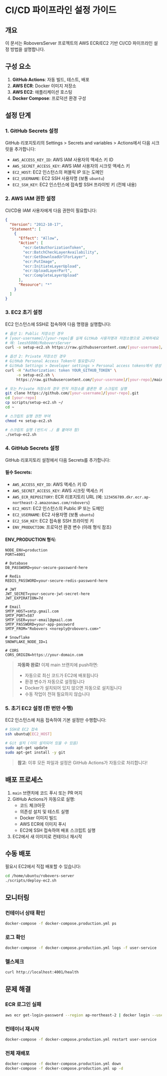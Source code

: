 # CI/CD 파이프라인 설정 가이드

## 개요

이 문서는 RoboversServer 프로젝트의 AWS ECR/EC2 기반 CI/CD 파이프라인 설정 방법을 설명합니다.

## 구성 요소

1. **GitHub Actions**: 자동 빌드, 테스트, 배포
2. **AWS ECR**: Docker 이미지 저장소
3. **AWS EC2**: 애플리케이션 호스팅
4. **Docker Compose**: 프로덕션 환경 구성

## 설정 단계

### 1. GitHub Secrets 설정

GitHub 리포지토리의 Settings > Secrets and variables > Actions에서 다음 시크릿을 추가합니다:

- `AWS_ACCESS_KEY_ID`: AWS IAM 사용자의 액세스 키 ID
- `AWS_SECRET_ACCESS_KEY`: AWS IAM 사용자의 시크릿 액세스 키
- `EC2_HOST`: EC2 인스턴스의 퍼블릭 IP 또는 도메인
- `EC2_USERNAME`: EC2 SSH 사용자명 (보통 `ubuntu`)
- `EC2_SSH_KEY`: EC2 인스턴스에 접속할 SSH 프라이빗 키 (전체 내용)

### 2. AWS IAM 권한 설정

CI/CD용 IAM 사용자에게 다음 권한이 필요합니다:

```json
{
  "Version": "2012-10-17",
  "Statement": [
    {
      "Effect": "Allow",
      "Action": [
        "ecr:GetAuthorizationToken",
        "ecr:BatchCheckLayerAvailability",
        "ecr:GetDownloadUrlForLayer",
        "ecr:PutImage",
        "ecr:InitiateLayerUpload",
        "ecr:UploadLayerPart",
        "ecr:CompleteLayerUpload"
      ],
      "Resource": "*"
    }
  ]
}
```

### 3. EC2 초기 설정

EC2 인스턴스에 SSH로 접속하여 다음 명령을 실행합니다:

```bash
# 옵션 1: Public 저장소인 경우
# [your-username]/[your-repo]를 실제 GitHub 사용자명과 저장소명으로 교체하세요
# 예: leesh5000/RoboversServer
curl -o setup-ec2.sh https://raw.githubusercontent.com/[your-username]/[your-repo]/main/scripts/setup-ec2.sh

# 옵션 2: Private 저장소인 경우
# GitHub Personal Access Token이 필요합니다
# GitHub Settings > Developer settings > Personal access tokens에서 생성
curl -H "Authorization: token YOUR_GITHUB_TOKEN" \
     -o setup-ec2.sh \
     https://raw.githubusercontent.com/[your-username]/[your-repo]/main/scripts/setup-ec2.sh

# 또는 Private 저장소의 경우 먼저 저장소를 클론한 후 스크립트 실행
git clone https://github.com/[your-username]/[your-repo].git
cd [your-repo]
cp scripts/setup-ec2.sh ~/
cd ~

# 스크립트 실행 권한 부여
chmod +x setup-ec2.sh

# 스크립트 실행 (반드시 ./ 를 붙여야 함)
./setup-ec2.sh
```

### 4. GitHub Secrets 설정

GitHub 리포지토리 설정에서 다음 Secrets를 추가합니다:

#### 필수 Secrets:
- `AWS_ACCESS_KEY_ID`: AWS 액세스 키 ID
- `AWS_SECRET_ACCESS_KEY`: AWS 시크릿 액세스 키
- `AWS_ECR_REPOSITORY`: ECR 리포지토리 URL (예: `123456789.dkr.ecr.ap-northeast-2.amazonaws.com/robovers`)
- `EC2_HOST`: EC2 인스턴스의 Public IP 또는 도메인
- `EC2_USERNAME`: EC2 사용자명 (보통 `ubuntu`)
- `EC2_SSH_KEY`: EC2 접속용 SSH 프라이빗 키
- `ENV_PRODUCTION`: 프로덕션 환경 변수 (아래 형식 참조)

#### ENV_PRODUCTION 형식:
```env
NODE_ENV=production
PORT=4001

# Database
DB_PASSWORD=your-secure-password-here

# Redis
REDIS_PASSWORD=your-secure-redis-password-here

# JWT
JWT_SECRET=your-secure-jwt-secret-here
JWT_EXPIRATION=7d

# Email
SMTP_HOST=smtp.gmail.com
SMTP_PORT=587
SMTP_USER=your-email@gmail.com
SMTP_PASSWORD=your-app-password
SMTP_FROM="Robovers <noreply@robovers.com>"

# Snowflake
SNOWFLAKE_NODE_ID=1

# CORS
CORS_ORIGIN=https://your-domain.com
```

> **자동화 완료!** 이제 main 브랜치에 push하면:
> - 자동으로 최신 코드가 EC2에 배포됩니다
> - 환경 변수가 자동으로 설정됩니다
> - Docker가 설치되어 있지 않으면 자동으로 설치됩니다
> - 수동 작업이 전혀 필요하지 않습니다

### 5. 초기 EC2 설정 (한 번만 수행)

EC2 인스턴스에 처음 접속하여 기본 설정만 수행합니다:

```bash
# SSH로 EC2 접속
ssh ubuntu@[EC2_HOST]

# Git 설치 (이미 설치되어 있을 수 있음)
sudo apt-get update
sudo apt-get install -y git
```

> **참고**: 이후 모든 파일과 설정은 GitHub Actions가 자동으로 처리합니다!

## 배포 프로세스

1. `main` 브랜치에 코드 푸시 또는 PR 머지
2. GitHub Actions가 자동으로 실행:
   - 코드 체크아웃
   - 의존성 설치 및 테스트 실행
   - Docker 이미지 빌드
   - AWS ECR에 이미지 푸시
   - EC2에 SSH 접속하여 배포 스크립트 실행
3. EC2에서 새 이미지로 컨테이너 재시작

## 수동 배포

필요시 EC2에서 직접 배포할 수 있습니다:

```bash
cd /home/ubuntu/robovers-server
./scripts/deploy-ec2.sh
```

## 모니터링

### 컨테이너 상태 확인
```bash
docker-compose -f docker-compose.production.yml ps
```

### 로그 확인
```bash
docker-compose -f docker-compose.production.yml logs -f user-service
```

### 헬스체크
```bash
curl http://localhost:4001/health
```

## 문제 해결

### ECR 로그인 실패
```bash
aws ecr get-login-password --region ap-northeast-2 | docker login --username AWS --password-stdin 127994096408.dkr.ecr.ap-northeast-2.amazonaws.com
```

### 컨테이너 재시작
```bash
docker-compose -f docker-compose.production.yml restart user-service
```

### 전체 재배포
```bash
docker-compose -f docker-compose.production.yml down
docker-compose -f docker-compose.production.yml up -d
```